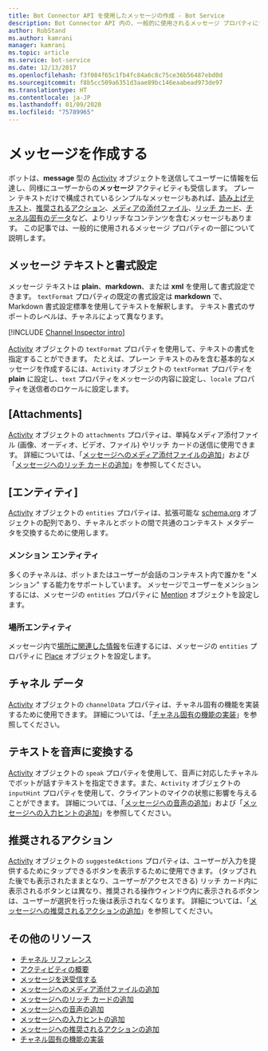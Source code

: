 ```yaml
---
title: Bot Connector API を使用したメッセージの作成 - Bot Service
description: Bot Connector API 内の、一般的に使用されるメッセージ プロパティについて説明します。
author: RobStand
ms.author: kamrani
manager: kamrani
ms.topic: article
ms.service: bot-service
ms.date: 12/13/2017
ms.openlocfilehash: f3f084f65c1fb4fc84a6c8c75ce36b56487ebd0d
ms.sourcegitcommit: f8b5cc509a6351d3aae89bc146eaabead973de97
ms.translationtype: HT
ms.contentlocale: ja-JP
ms.lasthandoff: 01/09/2020
ms.locfileid: "75789965"
---
```

# <a name="create-messages"></a>メッセージを作成する

ボットは、**message** 型の [Activity][] オブジェクトを送信してユーザーに情報を伝達し、同様にユーザーからの**メッセージ** アクティビティも受信します。 プレーン テキストだけで構成されているシンプルなメッセージもあれば、[読み上げテキスト](bot-framework-rest-connector-text-to-speech.md)、[推奨されるアクション](bot-framework-rest-connector-add-suggested-actions.md)、[メディアの添付ファイル](bot-framework-rest-connector-add-media-attachments.md)、[リッチ カード](bot-framework-rest-connector-add-rich-cards.md)、[チャネル固有のデータ](bot-framework-rest-connector-channeldata.md)など、よりリッチなコンテンツを含むメッセージもあります。 この記事では、一般的に使用されるメッセージ プロパティの一部について説明します。

## <a name="message-text-and-formatting"></a>メッセージ テキストと書式設定

メッセージ テキストは **plain**、**markdown**、または **xml** を使用して書式設定できます。 `textFormat` プロパティの既定の書式設定は **markdown** で、Markdown 書式設定標準を使用してテキストを解釈します。 テキスト書式のサポートのレベルは、チャネルによって異なります。 

[!INCLUDE [Channel Inspector intro](~/includes/snippet-channel-inspector.md)]

[Activity][] オブジェクトの `textFormat` プロパティを使用して、テキストの書式を指定することができます。 たとえば、プレーン テキストのみを含む基本的なメッセージを作成するには、`Activity` オブジェクトの `textFormat` プロパティを **plain** に設定し、`text` プロパティをメッセージの内容に設定し、`locale` プロパティを送信者のロケールに設定します。 

## <a name="attachments"></a>[Attachments]

[Activity][] オブジェクトの `attachments` プロパティは、単純なメディア添付ファイル (画像、オーディオ、ビデオ、ファイル) やリッチ カードの送信に使用できます。 詳細については、「[メッセージへのメディア添付ファイルの追加](bot-framework-rest-connector-add-media-attachments.md)」および「[メッセージへのリッチ カードの追加](bot-framework-rest-connector-add-rich-cards.md)」を参照してください。

## <a name="entities"></a>[エンティティ]

[Activity][] オブジェクトの `entities` プロパティは、拡張可能な <a href="http://schema.org/" target="_blank">schema.org</a> オブジェクトの配列であり、チャネルとボットの間で共通のコンテキスト メタデータを交換するために使用します。

### <a name="mention-entities"></a>メンション エンティティ

多くのチャネルは、ボットまたはユーザーが会話のコンテキスト内で誰かを "メンション" する能力をサポートしています。 メッセージでユーザーをメンションするには、メッセージの `entities` プロパティに [Mention][] オブジェクトを設定します。 

### <a name="place-entities"></a>場所エンティティ

メッセージ内で<a href="https://schema.org/Place" target="_blank">場所に関連した情報</a>を伝達するには、メッセージの `entities` プロパティに [Place][] オブジェクトを設定します。 

## <a name="channel-data"></a>チャネル データ

[Activity][] オブジェクトの `channelData` プロパティは、チャネル固有の機能を実装するために使用できます。 詳細については、「[チャネル固有の機能の実装](bot-framework-rest-connector-channeldata.md)」を参照してください。

## <a name="text-to-speech"></a>テキストを音声に変換する

[Activity][] オブジェクトの `speak` プロパティを使用して、音声に対応したチャネルでボットが話すテキストを指定できます。また、`Activity` オブジェクトの `inputHint` プロパティを使用して、クライアントのマイクの状態に影響を与えることができます。 詳細については、「[メッセージへの音声の追加](bot-framework-rest-connector-text-to-speech.md)」および「[メッセージへの入力ヒントの追加](bot-framework-rest-connector-add-input-hints.md)」を参照してください。

## <a name="suggested-actions"></a>推奨されるアクション

[Activity][] オブジェクトの `suggestedActions` プロパティは、ユーザーが入力を提供するためにタップできるボタンを表示するために使用できます。 (タップされた後でも表示されたままとなり、ユーザーがアクセスできる) リッチ カード内に表示されるボタンとは異なり、推奨される操作ウィンドウ内に表示されるボタンは、ユーザーが選択を行った後は表示されなくなります。 詳細については、「[メッセージへの推奨されるアクションの追加](bot-framework-rest-connector-add-suggested-actions.md)」を参照してください。

## <a name="additional-resources"></a>その他のリソース

- [チャネル リファレンス][ChannelInspector]
- [アクティビティの概要](https://aka.ms/botSpecs-activitySchema)
- [メッセージを送受信する](bot-framework-rest-connector-send-and-receive-messages.md)
- [メッセージへのメディア添付ファイルの追加](bot-framework-rest-connector-add-media-attachments.md)
- [メッセージへのリッチ カードの追加](bot-framework-rest-connector-add-rich-cards.md)
- [メッセージへの音声の追加](bot-framework-rest-connector-text-to-speech.md)
- [メッセージへの入力ヒントの追加](bot-framework-rest-connector-add-input-hints.md)
- [メッセージへの推奨されるアクションの追加](bot-framework-rest-connector-add-suggested-actions.md)
- [チャネル固有の機能の実装](bot-framework-rest-connector-channeldata.md)

[ChannelInspector]: ../bot-service-channels-reference.md
[textFormating]: ../bot-service-channel-inspector.md#text-formatting

[Activity]: bot-framework-rest-connector-api-reference.md#activity-object
[Mention]: bot-framework-rest-connector-api-reference.md#mention-object
[Place]: bot-framework-rest-connector-api-reference.md#place-object
